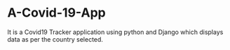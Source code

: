 # A-Covid-19-App
It is a Covid19 Tracker application using python and Django which displays data as per the country selected. 


